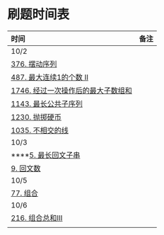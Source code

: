 # 刷题时间表

| 时间 | 备注 |
| :--- | :--- |
| 10/2 |  |
| [376. 摆动序列](../data-structure-1/untitled-4.md) |  |
| [487. 最大连续1的个数 II](../data-structure-1/487.-zui-da-lian-xu-1-de-ge-shu-ii.md) |  |
| [1746. 经过一次操作后的最大子数组和](../data-structure-1/1746.-jing-guo-yi-ci-cao-zuo-hou-de-zui-da-zi-shu-zu-he.md) |  |
| [1143. 最长公共子序列](../data-structure-1/1143.-zui-chang-gong-gong-zi-xu-lie.md) |  |
| [1230. 抛掷硬币](../data-structure-1/1230.-pao-zhi-ying-bi.md) |  |
| [1035. 不相交的线](../data-structure-1/1035.-bu-xiang-jiao-de-xian.md) |  |
| 10/3 |  |
| \*\*\*\*[5. 最长回文子串](../data-structure-1/5.-zui-chang-hui-wen-zi-chuan.md) |  |
| [9. 回文数](../data-structure-1/9.-hui-wen-shu.md) |  |
| 10/5 |  |
| [77.  组合](../data-structure-1/77.-zu-he.md) |  |
| 10/6 |  |
| [216. 组合总和III](../data-structure-1/216.-zu-he-zong-he-iii.md) |  |
|  |  |



